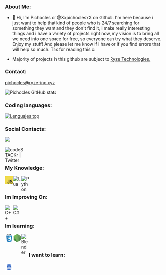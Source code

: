 ### About Me:
- 👋 Hi, I’m Pichocles or @XxpichoclesxX on Github.
I'm here because i just want to help that kind of people who is 24/7 searching for something they want and they don't find it, i make really interesting things and i have a variety of projects right now, my vision is to bring all we need into one space for free, so everyone can try what they deserve. Enjoy my stuff!
And please let me know if i have or if you find errors that will help so much.
Thx for reading this c:

- Majority of projects in this github are subject to [Ryze Technologies.](https://www.ryze-inc.xyz/)
### Contact:
pichocles@ryze-inc.xyz

![Pichocles GitHub stats](https://github-readme-stats.vercel.app/api?username=XxpichoclesxX&show_icons=true&theme=radical)

### Coding languages:
[![Lenguajes top](https://github-readme-stats.vercel.app/api/top-langs/?username=XxpichoclesxX&layout=compact)](https://github.com/anuraghazra/github-readme-stats)

### Social Contacts:

</h5>
<a href="https://discord.com/users/880873485726003200">
<img src="https://lanyard-profile-readme.vercel.app/api/834604339188334643?animated=true" height=175px/>
</a>  
  
  
[<img align="left" alt="codeSTACKr | Twitter" width="62px" src="https://pluspng.com/img-png/twitter-logo-png-logo-twitter-in-png-2500.png"/>][twitter]

<br>
<br />

### My Knowledge:
<img align="left" alt="JavaScript" width="26px" src="https://raw.githubusercontent.com/github/explore/80688e429a7d4ef2fca1e82350fe8e3517d3494d/topics/javascript/javascript.png">
<img align="left" alt="Lua" width="26px" src="https://i.imgur.com/cnsLgB9.png" >
<img align="left" alt="Python" width="26px" src="https://i.imgur.com/nj3JbOj.png" >

<br />
<br />

### Im Improving On:
<img align="left" alt="C++" width="26px" src="https://i.imgur.com/1wB5cHQ.png" >
<img align="left" alt="C#" width="26px" src="https://i.imgur.com/1njh8Rb.png" >

<br />
<br />

### Im learning:
<img align="left" alt="CSS3" width="26px" src="https://raw.githubusercontent.com/github/explore/80688e429a7d4ef2fca1e82350fe8e3517d3494d/topics/css/css.png" >
<img align="left" alt="Node.js" width="26px" src="https://raw.githubusercontent.com/github/explore/80688e429a7d4ef2fca1e82350fe8e3517d3494d/topics/nodejs/nodejs.png" >
<img align="left" alt="Blender" width="24px" src="https://i.imgur.com/qqb4lOF.png" >

<br />
<br />

### I want to learn: 
<img align="left" alt="SQL" width="26px" src="https://raw.githubusercontent.com/github/explore/80688e429a7d4ef2fca1e82350fe8e3517d3494d/topics/sql/sql.png" >

<br />

</details>

[twitter]: https://twitter.com/XxpichoclesxxP
